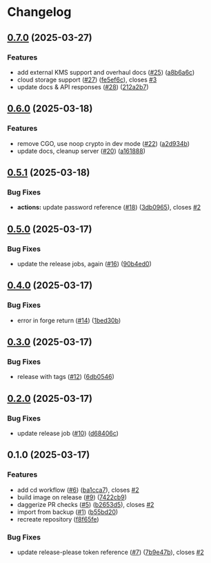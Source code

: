 # Changelog

## [0.7.0](https://github.com/hugginsio/kv2/compare/v0.6.0...v0.7.0) (2025-03-27)


### Features

* add external KMS support and overhaul docs ([#25](https://github.com/hugginsio/kv2/issues/25)) ([a8b6a6c](https://github.com/hugginsio/kv2/commit/a8b6a6ccaf4247963ff5678a29166759e69df116))
* cloud storage support ([#27](https://github.com/hugginsio/kv2/issues/27)) ([fe5ef6c](https://github.com/hugginsio/kv2/commit/fe5ef6cd80ca38b841251fdfe4587f228982d6b1)), closes [#3](https://github.com/hugginsio/kv2/issues/3)
* update docs & API responses ([#28](https://github.com/hugginsio/kv2/issues/28)) ([212a2b7](https://github.com/hugginsio/kv2/commit/212a2b70ccae506c85d98cd079a4e0709c43e95e))

## [0.6.0](https://github.com/hugginsio/kv2/compare/v0.5.1...v0.6.0) (2025-03-18)


### Features

* remove CGO, use noop crypto in dev mode ([#22](https://github.com/hugginsio/kv2/issues/22)) ([a2d934b](https://github.com/hugginsio/kv2/commit/a2d934b1ffe6279c0d226ce8bea382e7acb7ea38))
* update docs, cleanup server ([#20](https://github.com/hugginsio/kv2/issues/20)) ([a161888](https://github.com/hugginsio/kv2/commit/a16188896091a8680e7c78eff4d0e6a15b53f522))

## [0.5.1](https://github.com/hugginsio/kv2/compare/v0.5.0...v0.5.1) (2025-03-18)


### Bug Fixes

* **actions:** update password reference ([#18](https://github.com/hugginsio/kv2/issues/18)) ([3db0965](https://github.com/hugginsio/kv2/commit/3db0965d9a4556fe3c19ebe395539cd991766b15)), closes [#2](https://github.com/hugginsio/kv2/issues/2)

## [0.5.0](https://github.com/hugginsio/kv2/compare/v0.4.0...v0.5.0) (2025-03-17)


### Bug Fixes

* update the release jobs, again ([#16](https://github.com/hugginsio/kv2/issues/16)) ([90b4ed0](https://github.com/hugginsio/kv2/commit/90b4ed03cc3ef73c7bd71f207a3b3f8c0c4249c3))

## [0.4.0](https://github.com/hugginsio/kv2/compare/v0.3.0...v0.4.0) (2025-03-17)


### Bug Fixes

* error in forge return ([#14](https://github.com/hugginsio/kv2/issues/14)) ([1bed30b](https://github.com/hugginsio/kv2/commit/1bed30b04eec0eb85cd4f29c6f202de870c2029a))

## [0.3.0](https://github.com/hugginsio/kv2/compare/v0.2.0...v0.3.0) (2025-03-17)


### Bug Fixes

* release with tags ([#12](https://github.com/hugginsio/kv2/issues/12)) ([6db0546](https://github.com/hugginsio/kv2/commit/6db05468112a93a2f639ebdb4e4a9ab29657a8e1))

## [0.2.0](https://github.com/hugginsio/kv2/compare/v0.1.0...v0.2.0) (2025-03-17)


### Bug Fixes

* update release job ([#10](https://github.com/hugginsio/kv2/issues/10)) ([d68406c](https://github.com/hugginsio/kv2/commit/d68406c4b4b3db1ffeb38270e43aa065290f010a))

## 0.1.0 (2025-03-17)


### Features

* add cd workflow ([#6](https://github.com/hugginsio/kv2/issues/6)) ([ba1cca7](https://github.com/hugginsio/kv2/commit/ba1cca7ec98ad506fad7bc575e70cd459f0d4a60)), closes [#2](https://github.com/hugginsio/kv2/issues/2)
* build image on release ([#9](https://github.com/hugginsio/kv2/issues/9)) ([7422cb9](https://github.com/hugginsio/kv2/commit/7422cb9ba6ed7dca2f13632441bc28802c983a85))
* daggerize PR checks ([#5](https://github.com/hugginsio/kv2/issues/5)) ([b2653d5](https://github.com/hugginsio/kv2/commit/b2653d5c6d3b70b127526fe7a6016450cb1e3809)), closes [#2](https://github.com/hugginsio/kv2/issues/2)
* import from backup ([#1](https://github.com/hugginsio/kv2/issues/1)) ([b55bd20](https://github.com/hugginsio/kv2/commit/b55bd208c2e4e229d5622bc5aaef33bcb12f23fd))
* recreate repository ([f8f65fe](https://github.com/hugginsio/kv2/commit/f8f65fef7bd0fc57d4ce1297f319ff48ab67c83c))


### Bug Fixes

* update release-please token reference ([#7](https://github.com/hugginsio/kv2/issues/7)) ([7b9e47b](https://github.com/hugginsio/kv2/commit/7b9e47b83edb0970c819479dcd2222549a0c89c6)), closes [#2](https://github.com/hugginsio/kv2/issues/2)
